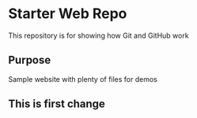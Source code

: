 # Starter Web Repo

This repository is for showing how Git and GitHub work

## Purpose

Sample website with plenty of files for demos

## This is first change